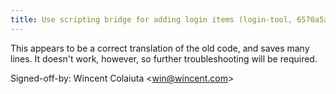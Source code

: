 ```yaml
---
title: Use scripting bridge for adding login items (login-tool, 6570a5a)
---
```


This appears to be a correct translation of the old code, and saves many lines. It doesn't work, however, so further troubleshooting will be required.

Signed-off-by: Wincent Colaiuta &lt;win@wincent.com&gt;
